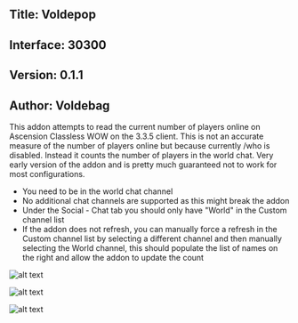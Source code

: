 ## Title: Voldepop
## Interface: 30300
## Version: 0.1.1
## Author: Voldebag

This addon attempts to read the current number of players online on Ascension Classless WOW on the 3.3.5 client.  This is not an accurate measure of the number of players online but because currently /who is disabled.  Instead it counts the number of players in the world chat.  Very early version of the addon and is pretty much guaranteed not to work for most configurations.  

- You need to be in the world chat channel
- No additional chat channels are supported as this might break the addon
- Under the Social - Chat tab you should only have "World" in the Custom channel list
- If the addon does not refresh, you can manually force a refresh in the Custom channel list by selecting a different channel and then manually selecting the World channel, this should populate the list of names on the right and allow the addon to update the count

![alt text](https://i.imgur.com/0ZoHD4Q.png)

![alt text](https://i.imgur.com/OyBGodb.png)

![alt text](https://i.imgur.com/s30NiTA.png)